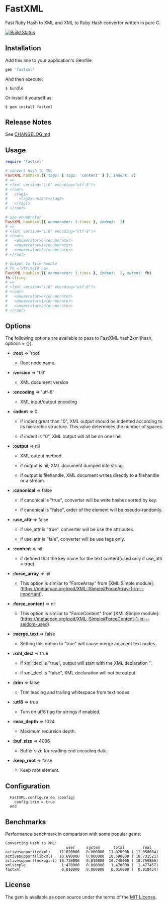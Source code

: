 # FastXML

Fast Ruby Hash to XML and XML to Ruby Hash converter written in pure C.

[![Build Status](https://secure.travis-ci.org/yoreek/fastxml.png?branch=master)](http://travis-ci.org/yoreek/fastxml)

## Installation

Add this line to your application's Gemfile:

```ruby
gem 'fastxml'
```

And then execute:

    $ bundle

Or install it yourself as:

    $ gem install fastxml

## Release Notes

See [CHANGELOG.md](CHANGELOG.md)

## Usage

```ruby
require 'fastxml'

# convert hash to XML
FastXML.hash2xml({ tag1: { tag2: 'content' } }, indent: 2)
# =>
# <?xml version="1.0" encoding="utf-8"?>
# <root>
#   <tag1>
#     <tag2>content</tag2>
#   </tag1>
# </root>

# use enumerator
FastXML.hash2xml({ enumerator: 3.times }, indent:  2)
# =>
# <?xml version="1.0" encoding="utf-8"?>
# <root>
#   <enumerator>0</enumerator>
#   <enumerator>1</enumerator>
#   <enumerator>2</enumerator>
# </root>

# output to file handle
# fh = StringIO.new
FastXML.hash2xml({ enumerator: 3.times }, indent:  2, output: fh)
fh.string
# =>
# <?xml version="1.0" encoding="utf-8"?>
# <root>
#   <enumerator>0</enumerator>
#   <enumerator>1</enumerator>
#   <enumerator>2</enumerator>
# </root>

```

## Options

The following options are available to pass to FastXML.hash2xml(hash, options = {}).

* **:root** => 'root'
  * Root node name.

* **:version** => '1.0'
  * XML document version

* **:encoding** => 'utf-8'
  * XML input/output encoding

* **:indent** => 0
  * if indent great than "0", XML output should be indented according to
    its hierarchic structure. This value determines the number of
    spaces.

  * if indent is "0", XML output will all be on one line.

* **:output** => nil
  * XML output method

  * if output is nil, XML document dumped into string.

  * if output is filehandle, XML document writes directly to a filehandle or a
    stream.

* **:canonical** => false
  * if canonical is "true", converter will be write hashes sorted by key.

  * if canonical is "false", order of the element will be pseudo-randomly.

* **:use_attr** => false
  * if use_attr is "true", converter will be use the attributes.

  * if use_attr is "fale", converter will be use tags only.

* **:content** => nil
  * if defined that the key name for the text content(used only if
    use_attr = true).

* **:force_array** => nil
  * This option is similar to "ForceArray" from [XMl::Simple module]:
    (https://metacpan.org/pod/XML::Simple#ForceArray-1-in---important).

* **:force_content** => nil
  * This option is similar to "ForceContent" from [XMl::Simple module]:
    (https://metacpan.org/pod/XML::Simple#ForceContent-1-in---seldom-used).

* **:merge_text** => false
  * Setting this option to "true" will cause merge adjacent text nodes.

* **:xml_decl** => true
  * if xml_decl is "true", output will start with the XML declaration
    '<?xml version="1.0" encoding="utf-8"?>'.

  * if xml_decl is "false", XML declaration will not be output.

* **:trim** => false
  * Trim leading and trailing whitespace from text nodes.

* **:utf8** => true
  * Turn on utf8 flag for strings if enabled.

* **:max_depth** => 1024
  * Maximum recursion depth.

* **:buf_size** => 4096
  * Buffer size for reading end encoding data.

* **:keep_root** => false
  * Keep root element.

## Configuration
```
  FastXML.configure do |config|
    config.trim = true
  end
```

## Benchmarks

Performance benchmark in comparison with some popular gems:

```
Converting Hash to XML:
                           user     system      total        real
activesupport(rexml)    11.020000   0.000000  11.020000 ( 11.058084)
activesupport(libxml)   10.690000   0.000000  10.690000 ( 10.731521)
activesupport(nokogiri) 10.730000   0.010000  10.740000 ( 10.769866)
xmlsimple                1.470000   0.000000   1.470000 (  1.477457)
fastxml                  0.010000   0.000000   0.010000 (  0.018434)
```

## License

The gem is available as open source under the terms of the [MIT License](http://opensource.org/licenses/MIT).

